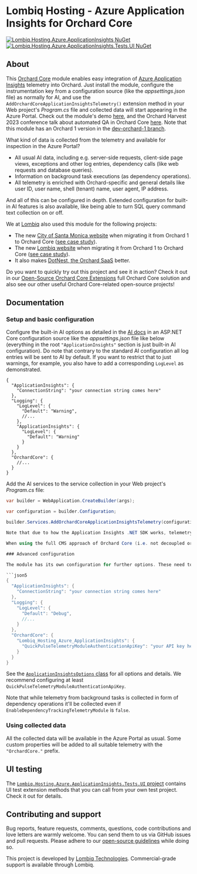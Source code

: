 # Lombiq Hosting - Azure Application Insights for Orchard Core

[![Lombiq.Hosting.Azure.ApplicationInsights NuGet](https://img.shields.io/nuget/v/Lombiq.Hosting.Azure.ApplicationInsights?label=Lombiq.Hosting.Azure.ApplicationInsights)](https://www.nuget.org/packages/Lombiq.Hosting.Azure.ApplicationInsights/) [![Lombiq.Hosting.Azure.ApplicationInsights.Tests.UI NuGet](https://img.shields.io/nuget/v/Lombiq.Hosting.Azure.ApplicationInsights.Tests.UI?label=Lombiq.Hosting.Azure.ApplicationInsights.Tests.UI)](https://www.nuget.org/packages/Lombiq.Hosting.Azure.ApplicationInsights.Tests.UI/)

## About

This [Orchard Core](https://orchardcore.net/) module enables easy integration of [Azure Application Insights](https://docs.microsoft.com/en-us/azure/azure-monitor/app/app-insights-overview) telemetry into Orchard. Just install the module, configure the instrumentation key from a configuration source (like the _appsettings.json_ file) as normally for AI, and use the `AddOrchardCoreApplicationInsightsTelemetry()` extension method in your Web project's _Program.cs_ file and collected data will start appearing in the Azure Portal. Check out the module's demo [here](https://www.youtube.com/watch?v=NKKR4R3UPog), and the Orchard Harvest 2023 conference talk about automated QA in Orchard Core [here](https://youtu.be/CHdhwD2NHBU). Note that this module has an Orchard 1 version in the [dev-orchard-1 branch](https://github.com/Lombiq/Orchard-Azure-Application-Insights/tree/dev-orchard-1).

What kind of data is collected from the telemetry and available for inspection in the Azure Portal?

- All usual AI data, including e.g. server-side requests, client-side page views, exceptions and other log entries, dependency calls (like web requests and database queries).
- Information on background task executions (as dependency operations).
- All telemetry is enriched with Orchard-specific and general details like user ID, user name, shell (tenant) name, user agent, IP address.

And all of this can be configured in depth. Extended configuration for built-in AI features is also available, like being able to turn SQL query command text collection on or off.

We at [Lombiq](https://lombiq.com/) also used this module for the following projects:

- The new [City of Santa Monica website](https://santamonica.gov/) when migrating it from Orchard 1 to Orchard Core ([see case study](https://lombiq.com/blog/helping-the-city-of-santa-monica-with-orchard-core-consulting)).
- The new [Lombiq website](https://lombiq.com/) when migrating it from Orchard 1 to Orchard Core ([see case study](https://lombiq.com/blog/how-we-renewed-and-migrated-lombiq-com-from-orchard-1-to-orchard-core)).
- It also makes [DotNest, the Orchard SaaS](https://dotnest.com/) better.

Do you want to quickly try out this project and see it in action? Check it out in our [Open-Source Orchard Core Extensions](https://github.com/Lombiq/Open-Source-Orchard-Core-Extensions) full Orchard Core solution and also see our other useful Orchard Core-related open-source projects!

## Documentation

### Setup and basic configuration

Configure the built-in AI options as detailed in the [AI docs](https://docs.microsoft.com/en-us/azure/azure-monitor/app/asp-net-core#using-applicationinsightsserviceoptions) in an ASP.NET Core configuration source like the _appsettings.json_ file like below (everything in the root `"ApplicationInsights"` section is just built-in AI configuration). Do note that contrary to the standard AI configuration all log entries will be sent to AI by default. If you want to restrict that to just warnings, for example, you also have to add a corresponding `LogLevel` as demonstrated.

```json5
{
  "ApplicationInsights": {
    "ConnectionString": "your connection string comes here"
  },
  "Logging": {
    "LogLevel": {
      "Default": "Warning",
      //...
    },
    "ApplicationInsights": {
      "LogLevel": {
        "Default": "Warning"
      }
    }
  },
  "OrchardCore": {
    //...
  }
}

```

Add the AI services to the service collection in your Web project's _Program.cs_ file:

```csharp
var builder = WebApplication.CreateBuilder(args);

var configuration = builder.Configuration;

builder.Services.AddOrchardCoreApplicationInsightsTelemetry(configuration).AddOrchardCms();

Note that due to how the Application Insights .NET SDK works, telemetry can only be collected for the whole app at once; collecting telemetry separately for each tenant is not supported.

When using the full CMS approach of Orchard Core (i.e. not decoupled or headless) then the client-side tracking script will be automatically injected as a head script. Otherwise, you can create it with `ITrackingScriptFactory`.

### Advanced configuration

The module has its own configuration for further options. These need to come from an ASP.NET Core configuration source as well but on the contrary to the basic settings for built-in AI options these need to be put under the `OrchardCore` section, into `Lombiq_Hosting_Azure_ApplicationInsights`:

```json5
{
  "ApplicationInsights": {
    "ConnectionString": "your connection string comes here"
  },
  "Logging": {
    "LogLevel": {
      "Default": "Debug",
      //...
    }
  },
  "OrchardCore": {
    "Lombiq_Hosting_Azure_ApplicationInsights": {
      "QuickPulseTelemetryModuleAuthenticationApiKey": "your API key here"
    }
  }
}

```

See the [`ApplicationInsightsOptions` class](Lombiq.Hosting.Azure.ApplicationInsights/ApplicationInsightsOptions.cs) for all options and details. We recommend configuring at least `QuickPulseTelemetryModuleAuthenticationApiKey`.

Note that while telemetry from background tasks is collected in form of dependency operations it'll be collected even if `EnableDependencyTrackingTelemetryModule` is `false`.

### Using collected data

All the collected data will be available in the Azure Portal as usual. Some custom properties will be added to all suitable telemetry with the `"OrchardCore."` prefix.

## UI testing

The [`Lombiq.Hosting.Azure.ApplicationInsights.Tests.UI` project](Lombiq.Hosting.Azure.ApplicationInsights.Tests.UI/Readme.md) contains UI test extension methods that you can call from your own test project. Check it out for details.

## Contributing and support

Bug reports, feature requests, comments, questions, code contributions and love letters are warmly welcome. You can send them to us via GitHub issues and pull requests. Please adhere to our [open-source guidelines](https://lombiq.com/open-source-guidelines) while doing so.

This project is developed by [Lombiq Technologies](https://lombiq.com/). Commercial-grade support is available through Lombiq.
